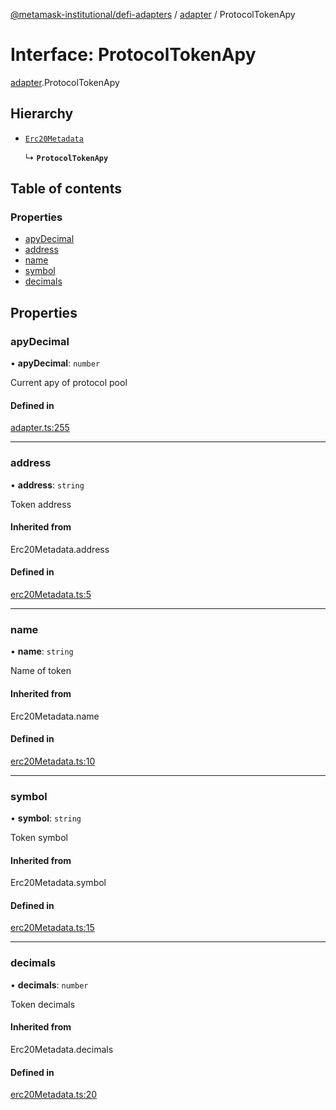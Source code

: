 [@metamask-institutional/defi-adapters](../README.md) / [adapter](../modules/adapter.md) / ProtocolTokenApy

# Interface: ProtocolTokenApy

[adapter](../modules/adapter.md).ProtocolTokenApy

## Hierarchy

- [`Erc20Metadata`](../modules/erc20Metadata.md#erc20metadata)

  ↳ **`ProtocolTokenApy`**

## Table of contents

### Properties

- [apyDecimal](adapter.ProtocolTokenApy.md#apydecimal)
- [address](adapter.ProtocolTokenApy.md#address)
- [name](adapter.ProtocolTokenApy.md#name)
- [symbol](adapter.ProtocolTokenApy.md#symbol)
- [decimals](adapter.ProtocolTokenApy.md#decimals)

## Properties

### apyDecimal

• **apyDecimal**: `number`

Current apy of protocol pool

#### Defined in

[adapter.ts:255](https://github.com/consensys-vertical-apps/mmi-defi-adapters/blob/main/src/types/adapter.ts#L255)

___

### address

• **address**: `string`

Token address

#### Inherited from

Erc20Metadata.address

#### Defined in

[erc20Metadata.ts:5](https://github.com/consensys-vertical-apps/mmi-defi-adapters/blob/main/src/types/erc20Metadata.ts#L5)

___

### name

• **name**: `string`

Name of token

#### Inherited from

Erc20Metadata.name

#### Defined in

[erc20Metadata.ts:10](https://github.com/consensys-vertical-apps/mmi-defi-adapters/blob/main/src/types/erc20Metadata.ts#L10)

___

### symbol

• **symbol**: `string`

Token symbol

#### Inherited from

Erc20Metadata.symbol

#### Defined in

[erc20Metadata.ts:15](https://github.com/consensys-vertical-apps/mmi-defi-adapters/blob/main/src/types/erc20Metadata.ts#L15)

___

### decimals

• **decimals**: `number`

Token decimals

#### Inherited from

Erc20Metadata.decimals

#### Defined in

[erc20Metadata.ts:20](https://github.com/consensys-vertical-apps/mmi-defi-adapters/blob/main/src/types/erc20Metadata.ts#L20)
